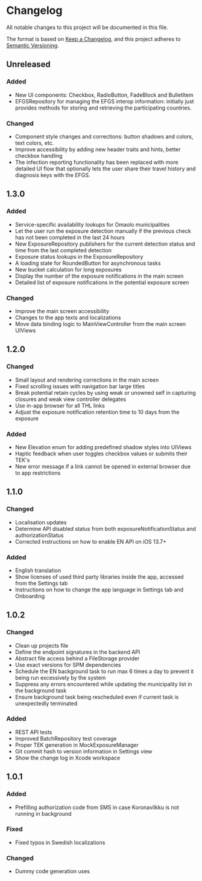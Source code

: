 # Changelog
All notable changes to this project will be documented in this file.

The format is based on [Keep a Changelog](https://keepachangelog.com/en/1.0.0/),
and this project adheres to [Semantic Versioning](https://semver.org/spec/v2.0.0.html).

## Unreleased

### Added
- New UI components: Checkbox, RadioButton, FadeBlock and BulletItem
- EFGSRepository for managing the EFGS interop information: initially just provides methods for storing and retrieving the participating countries.

### Changed
- Component style changes and corrections: button shadows and colors, text colors, etc. 
- Improve accessibility by adding new header traits and hints, better checkbox handling
- The infection reporting functionality has been replaced with more detailed UI flow that optionally lets the user share their travel history and diagnosis keys with the EFGS. 

## 1.3.0

### Added
- Service-specific availability lookups for Omaolo municipalities 
- Let the user run the exposure detection manually if the previous check has not been completed in the last 24 hours
- New ExposureRepository publishers for the current detection status and time from the last completed detection
- Exposure status lookups in the ExposureRepository
- A loading state for RoundedButton for asynchronous tasks
- New bucket calculation for long exposures
- Display the number of the exposure notifications in the main screen
- Detailed list of exposure notifications in the potential exposure screen

### Changed
- Improve the main screen accessibility
- Changes to the app texts and localizations
- Move data binding logic to MainViewController from the main screen UIViews 

## 1.2.0

### Changed
- Small layout and rendering corrections in the main screen
- Fixed scrolling issues with navigation bar large titles
- Break potential retain cycles by using weak or unowned self in capturing closures and weak view controller delegates
- Use in-app browser for all THL links
- Adjust the exposure notification retention time to 10 days from the exposure

### Added
- New Elevation enum for adding predefined shadow styles into UIViews
- Haptic feedback when user toggles checkbox values or submits their TEK's
- New error message if a link cannot be opened in external browser due to app restrictions

## 1.1.0

### Changed
- Localisation updates
- Determine API disabled status from both exposureNotificationStatus and authorizationStatus
- Corrected instructions on how to enable EN API on iOS 13.7+

### Added
- English translation
- Show licenses of used third party libraries inside the app, accessed from the Settings tab
- Instructions on how to change the app language in Settings tab and Onboarding

## 1.0.2

### Changed
- Clean up projects file
- Define the endpoint signatures in the backend API
- Abstract file access behind a FileStorage provider
- Use exact versions for SPM dependencies
- Schedule the EN background task to run max 6 times a day to prevent it being run excessively by the system
- Suppress any errors encountered while updating the municipality list in the background task
- Ensure background task being rescheduled even if current task is unexpectedly terminated

### Added
- REST API tests
- Improved BatchRepository test coverage
- Proper TEK generation in MockExposureManager
- Git commit hash to version information in Settings view
- Show the change log in Xcode workspace

## 1.0.1

### Added
- Prefilling authorization code from SMS in case Koronavilkku is not running in background

### Fixed
- Fixed typos in Swedish localizations

### Changed
- Dummy code generation uses
